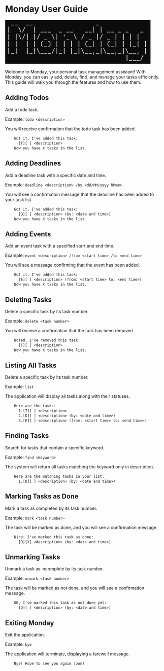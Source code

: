 # Monday User Guide

![img_2.png](img_2.png)

Welcome to Monday, your personal task management assistant! With Monday, you can easily add, delete, find, and manage your tasks efficiently. This guide will walk you through the features and how to use them.

## Adding Todos

Add a todo task.

Example: `todo <description>`

You will receive confirmation that the todo task has been added.

```
    Got it. I've added this task:
      [T][ ] <description>
    Now you have X tasks in the list.
```

## Adding Deadlines

Add a deadline task with a specific date and time.

Example: `deadline <description> /by <dd/MM/yyyy hhmm>`

You will see a confirmation message that the deadline has been added to your task list.

```
    Got it. I've added this task:
      [D][ ] <description> (by: <date and time>)
    Now you have X tasks in the list.
```

## Adding Events

Add an event task with a specified start and end time.

Example: `event <description> /from <start time> /to <end time>`

You will see a message confirming that the event has been added.

```
    Got it. I've added this task:
      [E][ ] <description> (from: <start time> to: <end time>)
    Now you have X tasks in the list.
```

## Deleting Tasks

Delete a specific task by its task number.

Example: `delete <task number>`

You will receive a confirmation that the task has been removed.

```
    Noted. I've removed this task:
      [T][ ] <description>
    Now you have X tasks in the list.
```

## Listing All Tasks

Delete a specific task by its task number.

Example: `list`

The application will display all tasks along with their statuses.

```
    Here are the tasks:
      1.[T][ ] <description>
      2.[D][ ] <description> (by: <date and time>)
      3.[E][ ] <description> (from: <start time> to: <end time>)
```
## Finding Tasks

Search for tasks that contain a specific keyword.

Example: `find <keyword>`

The system will return all tasks matching the keyword only in description.

```
    Here are the matching tasks in your list:
      1.[D][ ] <description> (by: <date and time>)
```
## Marking Tasks as Done

Mark a task as completed by its task number.

Example: `mark <task number>`

The task will be marked as done, and you will see a confirmation message.

```
    Nice! I've marked this task as done:
      [D][X] <description> (by: <date and time>)
```

## Unmarking Tasks

Unmark a task as incomplete by its task number.

Example: `unmark <task number>`

The task will be marked as not done, and you will see a confirmation message.

```
    OK, I've marked this task as not done yet:
      [D][ ] <description> (by: <date and time>)
```
## Exiting Monday

Exit the application.

Example: `bye`

The application will terminate, displaying a farewell message.

```
    Bye! Hope to see you again soon!
```